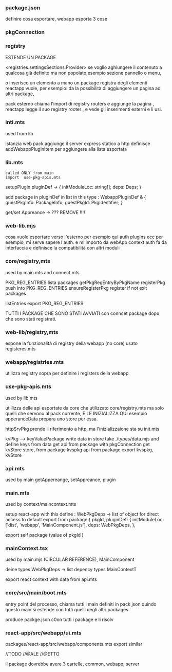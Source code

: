 ### package.json

definire cosa esportare, webapp esporta 3 cose

### pkgConnection

### registry

ESTENDE UN PACKAGE

<registries.settingsSections.Provider> se voglio aghiungere il contenuto a qualcosa già definito ma non popolato,esempio sezione pannello o menu,

o inserisco un elemento a mano un package registra degli elementi reactapp vuole, per esempio: da la possibilità di aggiungere un pagina ad altri package,

pack esterno chiama l'import di registry routers e aggiunge la pagina , reactapp legge il suo registry rooter , e vede gli inserimenti esterni e li usi.

### inti.mts

used from lib

istanzia web pack aggiunge il server express statico a http definisce addWebappPluginItem per aggiungere alla lista esportata

### lib.mts

    called ONLY from main
    import  use-pkg-apis.mts

setupPlugin pluginDef -> { initModuleLoc: string[]; deps: Deps; }

add package in pluginDef in list in this type : WebappPluginDef<Deps> & { guestPkgInfo: PackageInfo; guestPkgId: PkgIdentifier<any>; }

get/set Appreance -> ??? REMOVE !!!!

### web-lib.mjs

cosa vuole esportare verso l'esterno per esempio qui auth plugins ecc per esempio, mi serve sapere l'auth. e mi importo da webApp context auth fa da interfaccia e definisce la compatibilità con altri moduli

### core/registry,mts

used by main.mts and connect.mts

PKG_REG_ENTRIES lista packages getPkgRegEntryByPkgName registerPkg push into PKG_REG_ENTRIES ensureRegisterPkg register if not exit packages

listEntries export PKG_REG_ENTRIES

TUTTI I PACKAGE CHE SONO STATI AVVIATI con conncet package dopo che sono stati registrati.

### web-lib/registry,mts

espone la funzionalità di registry della webapp (no core) usato registeres.mts

### webapp/registries.mts

utilizza registry sopra per definire i registers della webapp

### use-pkg-apis.mts

used by lib.mts

utillizza delle api esportate da core che utilizzato core/registry.mts ma solo quelli che servono al pack corrente, E LE INIZIALIZZA QUI esempio apperanceData prepara uno store per essa.

httpSrvPkg prende il riferimento a http, ma l'inizializzaione sta su init.mts

kvPkg --> keyValuePackage write data in store take ./types/data.mjs and define keys from data get api from package with pkgConnection get kvStore store, from package kvspkg api from package export kvspkg, kvStore

### api.mts

used by main getAppereange, setAppreance, plugin

### main.mts

used by context/maincontext.mts

setup react-app with this define : WebPkgDeps -> list of object for direct access to default export from package { pkgId, pluginDef: { initModuleLoc: ['dist', 'webapp', 'MainComponent.js'], deps: WebPkgDeps, },

export self package (value of pkgId )

### mainContext.tsx

used by main.mjs (CIRCULAR REFERENCE), MainComponent

deine types WebPkgDeps -> list depency types MainContextT

export react context with data from api.mts

### core/src/main/boot.mts

entry point del processo, chiama tutti i main definiti in pack json quindo questo main si estende con tutti quelli degli altri packages

produce packge.json c0on tutti i package e li risolv

### react-app/src/webapp/ui.mts

packages/react-app/src/webapp/components.mts export similar

//TODO //@ALE //@ETTO

il package dovrebbe avere 3 cartelle, common, webapp, server
